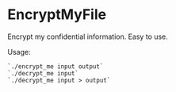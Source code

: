 EncryptMyFile
=============

Encrypt my confidential information. Easy to use.


Usage:
~~~~~~~
`./encrypt_me input output`
`./decrypt_me input`
`./decrypt_me input > output`
